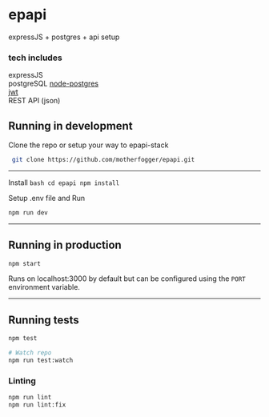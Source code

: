 # epapi
expressJS + postgres + api setup


### tech includes
expressJS 
<br>
postgreSQL [node-postgres](https://node-postgres.com/)
<br>
[jwt](https://github.com/auth0/node-jsonwebtoken)
<br>
REST API (json)


## Running in development

Clone the repo or setup your way to epapi-stack

   ```bash
    git clone https://github.com/motherfogger/epapi.git
   ```
---

Install
    ```bash
    cd epapi
    npm install
    ```

Setup .env file and Run

```bash
npm run dev
```

---

## Running in production

```bash
npm start
```

Runs on localhost:3000 by default but can be configured using the `PORT` environment variable.


---


## Running tests

```bash
npm test

# Watch repo
npm run test:watch
```

### Linting

```bash
npm run lint
npm run lint:fix
```